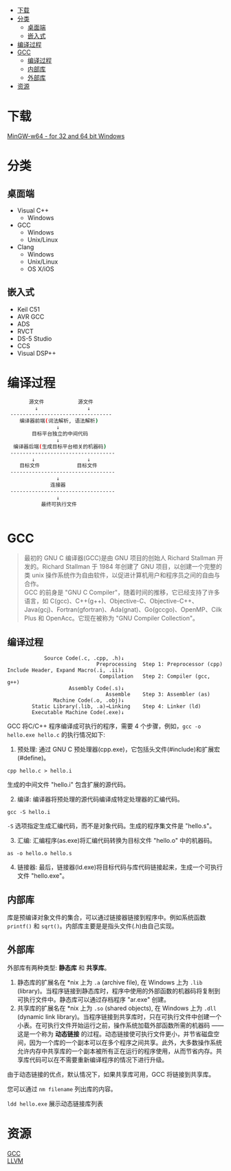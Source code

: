 <!-- TOC -->

- [下载](#下载)
- [分类](#分类)
    - [桌面端](#桌面端)
    - [嵌入式](#嵌入式)
- [编译过程](#编译过程)
- [GCC](#gcc)
    - [编译过程](#编译过程-1)
    - [内部库](#内部库)
    - [外部库](#外部库)
- [资源](#资源)

<!-- /TOC -->

# 下载

[MinGW-w64 - for 32 and 64 bit Windows](https://sourceforge.net/projects/mingw-w64/files/?source=navbar)<br>

# 分类

## 桌面端

- Visual C++
    - Windows
- GCC
    - Windows
    - Unix/Linux
- Clang
    - Windows
    - Unix/Linux
    - OS X/iOS

## 嵌入式

- Keil C51
- AVR GCC
- ADS
- RVCT
- DS-5 Studio
- CCS
- Visual DSP++

# 编译过程

```sh
       源文件           源文件
         ↓                ↓
 ---------------------------------
    编译器前端(词法解析, 语法解析)  
                ↓
        目标平台独立的中间代码
                ↓
  编译器后端(生成目标平台相关的机器码)
 ----------------------------------
        ↓                 ↓
    目标文件            目标文件
 ----------------------------------
                ↓
              连接器
 ----------------------------------
                ↓
           最终可执行文件
 
```

# GCC

> 最初的 GNU C 编译器(GCC)是由 GNU 项目的创始人 Richard Stallman 开发的。Richard Stallman 于 1984 年创建了 GNU 项目，以创建一个完整的类 unix 操作系统作为自由软件，以促进计算机用户和程序员之间的自由与合作。<br>
> GCC 的前身是 "GNU C Compiler"，随着时间的推移，它已经支持了许多语言，如 C(gcc)、C++(g++)、Objective-C、Objective-C++、Java(gcj)、Fortran(gfortran)、Ada(gnat)、Go(gccgo)、OpenMP、Cilk Plus 和 OpenAcc。它现在被称为 "GNU Compiler Collection"。

## 编译过程

```shell
            Source Code(.c, .cpp, .h)↓
                             Preprocessing  Step 1: Preprocessor (cpp)
Include Header, Expand Macro(.i, .ii)↓
                              Compilation   Step 2: Compiler (gcc, g++)
                    Assembly Code(.s)↓
                                Assemble    Step 3: Assembler (as)
               Machine Code(.o, .obj)↓
        Static Library(.lib, .a)→Linking    Step 4: Linker (ld)
        Executable Machine Code(.exe)↓
```

GCC 将C/C++ 程序编译成可执行的程序，需要 4 个步骤，例如，`gcc -o hello.exe hello.c` 的执行情况如下:

1. 预处理: 通过 GNU C 预处理器(cpp.exe)，它包括头文件(#include)和扩展宏(#define)。

```shell
cpp hello.c > hello.i
```

生成的中间文件 "hello.i" 包含扩展的源代码。

2. 编译: 编译器将预处理的源代码编译成特定处理器的汇编代码。

```shell
gcc -S hello.i
```

`-S` 选项指定生成汇编代码，而不是对象代码。生成的程序集文件是 "hello.s"。

3. 汇编: 汇编程序(as.exe)将汇编代码转换为目标文件 "hello.o" 中的机器码。

```shell
as -o hello.o hello.s
```

4. 链接器: 最后，链接器(ld.exe)将目标代码与库代码链接起来，生成一个可执行文件 "hello.exe"。

## 内部库

库是预编译对象文件的集合，可以通过链接器链接到程序中。例如系统函数 `printf()` 和 `sqrt()`。内部库主要是是指头文件(.h)由自己实现。

## 外部库

外部库有两种类型: **静态库** 和 **共享库**。

1. 静态库的扩展名在 *nix 上为 `.a` (archive file), 在 Windows 上为 `.lib` (library)。当程序链接到静态库时，程序中使用的外部函数的机器码将复制到可执行文件中。静态库可以通过存档程序 "ar.exe" 创建。
2. 共享库的扩展名在 *nix 上为 `.so` (shared objects), 在 Windows 上为 `.dll` (dynamic link library)。当程序链接到共享库时，只在可执行文件中创建一个小表。在可执行文件开始运行之前，操作系统加载外部函数所需的机器码 —— 这是一个称为 **动态链接** 的过程。动态链接使可执行文件更小，并节省磁盘空间，因为一个库的一个副本可以在多个程序之间共享。此外，大多数操作系统允许内存中共享库的一个副本被所有正在运行的程序使用，从而节省内存。共享库代码可以在不需要重新编译程序的情况下进行升级。

由于动态链接的优点，默认情况下，如果共享库可用，GCC 将链接到共享库。

您可以通过 `nm filename` 列出库的内容。

`ldd hello.exe` 展示动态链接库列表

# 资源

[GCC](http://gcc.gnu.org/)<br>
[LLVM](http://llvm.org/)<br>
